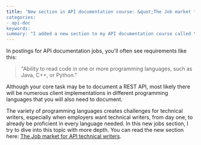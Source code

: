 ```yaml
---
title: 'New section in API documentation course: &quot;The Job market for API technical writers&quot;
categories:
- api-doc
keywords: 
summary: "I added a new section to my API documentation course called \"The Job market for API technical writers.\" In this section, I try to elaborate on why knowledge of programming is often listed as a requirement in API documentation jobs, even if you're mainly documenting a REST API."
---
```


In postings for API documentation jobs, you'll often see requirements like this: 

>"Ability to read code in one or more programming languages, such as Java, C++, or Python." 

Although your core task may be to document a REST API, most likely there will be numerous client implementations in different programming languages that you will also need to document.

The variety of programming languages creates challenges for technical writers, especially when employers want technical writers, from day one, to already be proficient in every language needed. In this new jobs section, I try to dive into this topic with more depth. You can read the new section here: [The Job market for API technical writers](http://idratherbewriting.com/jobapis_overview/).